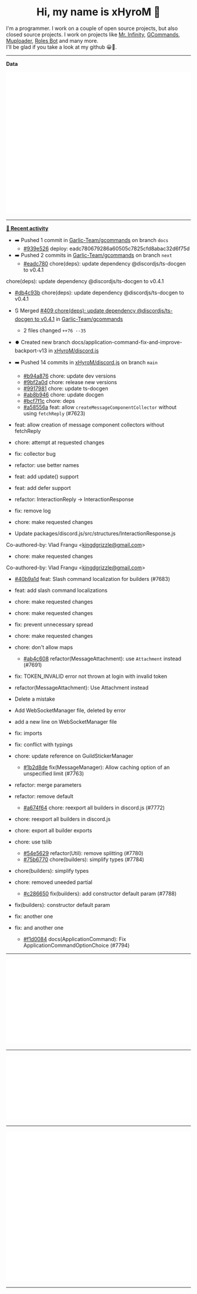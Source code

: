 <p align="center">
    <!-- <img src="https://avatars.githubusercontent.com/u/56601352" width="192" alt="hyro's pfp" /> -->
    <h1 align="center">Hi, my name is xHyroM 👋</h1>
</p>

I'm a programmer. I work on a couple of open source projects, but also closed source projects. I work on projects like [Mr. Infinity](https://discord.com/oauth2/authorize?client_id=720321585625694239&scope=bot%20applications.commands&permissions=8&redirect_uri=https://blobs.gq/imanager&prompt=consent&response_type=code), [GCommands](https://github.com/Garlic-Team/GCommands), [Muploader](https://github.com/xHyroM/Muploder), [Roles Bot](https://github.com/xHyroM/roles-bot) and many more.  
I'll be glad if you take a look at my github 😀👀.

___
**Data**

<img src="https://github.com/xHyroM/xHyroM/blob/master/.cache/base.svg">

___

**[📰 Recent activity](https://github.com/xHyroM)**
* ➡️ Pushed 1 commit in [Garlic-Team/gcommands](https://github.com/Garlic-Team/gcommands) on branch `docs`
  * [#939e526](https://github.com/Garlic-Team/gcommands/commit/939e526) deploy: eadc780679286a60505c7825cfd8abac32d6f75d
* ➡️ Pushed 2 commits in [Garlic-Team/gcommands](https://github.com/Garlic-Team/gcommands) on branch `next`
  * [#eadc780](https://github.com/Garlic-Team/gcommands/commit/eadc780) chore(deps): update dependency @discordjs/ts-docgen to v0.4.1

chore(deps): update dependency @discordjs/ts-docgen to v0.4.1
  * [#db4c93b](https://github.com/Garlic-Team/gcommands/commit/db4c93b) chore(deps): update dependency @discordjs/ts-docgen to v0.4.1
* 🔃 Merged [#409 chore(deps): update dependency @discordjs/ts-docgen to v0.4.1](https://github.com/Garlic-Team/gcommands/pull/409) in [Garlic-Team/gcommands](https://github.com/Garlic-Team/gcommands)
  * 2 files changed `++76 --35`
* ⏺️ Created new branch docs/application-command-fix-and-improve-backport-v13 in [xHyroM/discord.js](https://github.com/xHyroM/discord.js)
* ➡️ Pushed 14 commits in [xHyroM/discord.js](https://github.com/xHyroM/discord.js) on branch `main`
  * [#b94a876](https://github.com/xHyroM/discord.js/commit/b94a876) chore: update dev versions
  * [#9bf2a0d](https://github.com/xHyroM/discord.js/commit/9bf2a0d) chore: release new versions
  * [#9917981](https://github.com/xHyroM/discord.js/commit/9917981) chore: update ts-docgen
  * [#ab8b946](https://github.com/xHyroM/discord.js/commit/ab8b946) chore: update docgen
  * [#bcf7f1c](https://github.com/xHyroM/discord.js/commit/bcf7f1c) chore: deps
  * [#a58556a](https://github.com/xHyroM/discord.js/commit/a58556a) feat: allow `createMessageComponentCollector` without using `fetchReply` (#7623)

* feat: allow creation of message component collectors without fetchReply

* chore: attempt at requested changes

* fix: collector bug

* refactor: use better names

* feat: add update() support

* feat: add defer support

* refactor: InteractionReply -&gt; InteractionResponse

* fix: remove log

* chore: make requested changes

* Update packages/discord.js/src/structures/InteractionResponse.js

Co-authored-by: Vlad Frangu &lt;kingdgrizzle@gmail.com&gt;

* chore: make requested changes

Co-authored-by: Vlad Frangu &lt;kingdgrizzle@gmail.com&gt;
  * [#40b9a1d](https://github.com/xHyroM/discord.js/commit/40b9a1d) feat: Slash command localization for builders (#7683)

* feat: add slash command localizations

* chore: make requested changes

* chore: make requested changes

* fix: prevent unnecessary spread

* chore: make requested changes

* chore: don&#39;t allow maps
  * [#ab4c608](https://github.com/xHyroM/discord.js/commit/ab4c608) refactor(MessageAttachment): use `Attachment` instead (#7691)

* fix: TOKEN_INVALID error not thrown at login with invalid token

* refactor(MessageAttachment): Use Attachment instead

* Delete a mistake

* Add WebSocketManager file, deleted by error

* add a new line on WebSocketManager file

* fix: imports

* fix: conflict with typings

* chore: update reference on GuildStickerManager
  * [#1b2d8de](https://github.com/xHyroM/discord.js/commit/1b2d8de) fix(MessageManager): Allow caching option of an unspecified limit (#7763)

* refactor: merge parameters

* refactor: remove default
  * [#a674f64](https://github.com/xHyroM/discord.js/commit/a674f64) chore: reexport all builders in discord.js (#7772)

* chore: reexport all builders in discord.js

* chore: export all builder exports

* chore: use tslib
  * [#54e5629](https://github.com/xHyroM/discord.js/commit/54e5629) refactor(Util): remove splitting (#7780)
  * [#75b6770](https://github.com/xHyroM/discord.js/commit/75b6770) chore(builders): simplify types (#7784)

* chore(builders): simplify types

* chore: removed uneeded partial
  * [#c286650](https://github.com/xHyroM/discord.js/commit/c286650) fix(builders): add constructor default param (#7788)

* fix(builders): constructor default param

* fix: another one

* fix: and another one
  * [#f1d0084](https://github.com/xHyroM/discord.js/commit/f1d0084) docs(ApplicationCommand): Fix ApplicationCommandOptionChoice (#7794)


___

<img src="https://github.com/xHyroM/xHyroM/blob/master/.cache/isocalendar.svg">

___

<img src="https://github.com/xHyroM/xHyroM/blob/master/.cache/languages.svg">

___

<img src="https://github.com/xHyroM/xHyroM/blob/master/.cache/achievements.svg">

___
